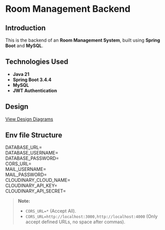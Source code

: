 # Room Management Backend

## Introduction
This is the backend of an **Room Management System**, built using **Spring Boot** and **MySQL**.

## Technologies Used
- **Java 21**
- **Spring Boot 3.4.4**
- **MySQL**
- **JWT Authentication**

## Design
[View Design Diagrams](https://drive.google.com/file/d/189FfW2V_v8y9Q_UA8yiDtqT-CuQw0Ayt/view?usp=sharing)

## Env file Structure

DATABASE_URL=    
DATABASE_USERNAME=  
DATABASE_PASSWORD=  
CORS_URL=   
MAIL_USERNAME=  
MAIL_PASSWORD=  
CLOUDINARY_CLOUD_NAME=  
CLOUDINARY_API_KEY=     
CLOUDINARY_API_SECRET=

> **Note:**
> - `CORS_URL=*` (Accept All).
> - `CORS_URL=http://localhost:3000,http://localhost:4000` (Only accept defined URLs, no space after commas).





